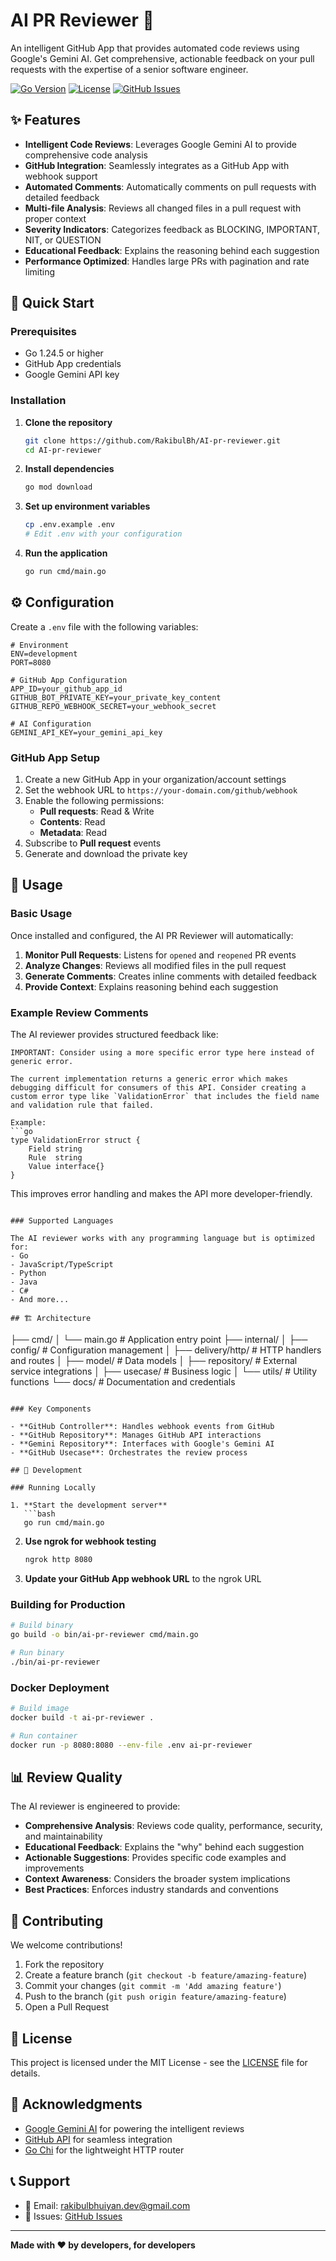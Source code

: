 # AI PR Reviewer 🤖

An intelligent GitHub App that provides automated code reviews using Google's Gemini AI. Get comprehensive, actionable feedback on your pull requests with the expertise of a senior software engineer.

[![Go Version](https://img.shields.io/badge/Go-1.24.5-blue.svg)](https://golang.org/)
[![License](https://img.shields.io/badge/License-MIT-green.svg)](LICENSE)
[![GitHub Issues](https://img.shields.io/github/issues/RakibulBh/AI-pr-reviewer)](https://github.com/RakibulBh/AI-pr-reviewer/issues)

## ✨ Features

- **Intelligent Code Reviews**: Leverages Google Gemini AI to provide comprehensive code analysis
- **GitHub Integration**: Seamlessly integrates as a GitHub App with webhook support
- **Automated Comments**: Automatically comments on pull requests with detailed feedback
- **Multi-file Analysis**: Reviews all changed files in a pull request with proper context
- **Severity Indicators**: Categorizes feedback as BLOCKING, IMPORTANT, NIT, or QUESTION
- **Educational Feedback**: Explains the reasoning behind each suggestion
- **Performance Optimized**: Handles large PRs with pagination and rate limiting

## 🚀 Quick Start

### Prerequisites

- Go 1.24.5 or higher
- GitHub App credentials
- Google Gemini API key

### Installation

1. **Clone the repository**

   ```bash
   git clone https://github.com/RakibulBh/AI-pr-reviewer.git
   cd AI-pr-reviewer
   ```

2. **Install dependencies**

   ```bash
   go mod download
   ```

3. **Set up environment variables**

   ```bash
   cp .env.example .env
   # Edit .env with your configuration
   ```

4. **Run the application**
   ```bash
   go run cmd/main.go
   ```

## ⚙️ Configuration

Create a `.env` file with the following variables:

```env
# Environment
ENV=development
PORT=8080

# GitHub App Configuration
APP_ID=your_github_app_id
GITHUB_BOT_PRIVATE_KEY=your_private_key_content
GITHUB_REPO_WEBHOOK_SECRET=your_webhook_secret

# AI Configuration
GEMINI_API_KEY=your_gemini_api_key
```

### GitHub App Setup

1. Create a new GitHub App in your organization/account settings
2. Set the webhook URL to `https://your-domain.com/github/webhook`
3. Enable the following permissions:
   - **Pull requests**: Read & Write
   - **Contents**: Read
   - **Metadata**: Read
4. Subscribe to **Pull request** events
5. Generate and download the private key

## 📖 Usage

### Basic Usage

Once installed and configured, the AI PR Reviewer will automatically:

1. **Monitor Pull Requests**: Listens for `opened` and `reopened` PR events
2. **Analyze Changes**: Reviews all modified files in the pull request
3. **Generate Comments**: Creates inline comments with detailed feedback
4. **Provide Context**: Explains reasoning behind each suggestion

### Example Review Comments

The AI reviewer provides structured feedback like:

````
IMPORTANT: Consider using a more specific error type here instead of generic error.

The current implementation returns a generic error which makes debugging difficult for consumers of this API. Consider creating a custom error type like `ValidationError` that includes the field name and validation rule that failed.

Example:
```go
type ValidationError struct {
    Field string
    Rule  string
    Value interface{}
}
````

This improves error handling and makes the API more developer-friendly.

```

### Supported Languages

The AI reviewer works with any programming language but is optimized for:
- Go
- JavaScript/TypeScript
- Python
- Java
- C#
- And more...

## 🏗️ Architecture

```

├── cmd/
│ └── main.go # Application entry point
├── internal/
│ ├── config/ # Configuration management
│ ├── delivery/http/ # HTTP handlers and routes
│ ├── model/ # Data models
│ ├── repository/ # External service integrations
│ ├── usecase/ # Business logic
│ └── utils/ # Utility functions
└── docs/ # Documentation and credentials

````

### Key Components

- **GitHub Controller**: Handles webhook events from GitHub
- **GitHub Repository**: Manages GitHub API interactions
- **Gemini Repository**: Interfaces with Google's Gemini AI
- **GitHub Usecase**: Orchestrates the review process

## 🔧 Development

### Running Locally

1. **Start the development server**
   ```bash
   go run cmd/main.go
````

2. **Use ngrok for webhook testing**

   ```bash
   ngrok http 8080
   ```

3. **Update your GitHub App webhook URL** to the ngrok URL

### Building for Production

```bash
# Build binary
go build -o bin/ai-pr-reviewer cmd/main.go

# Run binary
./bin/ai-pr-reviewer
```

### Docker Deployment

```bash
# Build image
docker build -t ai-pr-reviewer .

# Run container
docker run -p 8080:8080 --env-file .env ai-pr-reviewer
```

## 📊 Review Quality

The AI reviewer is engineered to provide:

- **Comprehensive Analysis**: Reviews code quality, performance, security, and maintainability
- **Educational Feedback**: Explains the "why" behind each suggestion
- **Actionable Suggestions**: Provides specific code examples and improvements
- **Context Awareness**: Considers the broader system implications
- **Best Practices**: Enforces industry standards and conventions

## 🤝 Contributing

We welcome contributions!

1. Fork the repository
2. Create a feature branch (`git checkout -b feature/amazing-feature`)
3. Commit your changes (`git commit -m 'Add amazing feature'`)
4. Push to the branch (`git push origin feature/amazing-feature`)
5. Open a Pull Request

## 📝 License

This project is licensed under the MIT License - see the [LICENSE](LICENSE) file for details.

## 🙏 Acknowledgments

- [Google Gemini AI](https://ai.google.dev/) for powering the intelligent reviews
- [GitHub API](https://docs.github.com/en/rest) for seamless integration
- [Go Chi](https://github.com/go-chi/chi) for the lightweight HTTP router

## 📞 Support

- 📧 Email: [rakibulbhuiyan.dev@gmail.com](mailto:rakibulbhuiyan.dev@gmail.com)
- 🐛 Issues: [GitHub Issues](https://github.com/RakibulBh/AI-pr-reviewer/issues)

---

**Made with ❤️ by developers, for developers**

